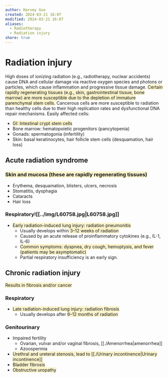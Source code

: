 ```yaml
---
author: Harvey Guo
created: 2024-03-21 16:07
modified: 2024-03-21 16:07
aliases:
  - Radiotherapy
  - Radiation injury
share: true
---
```


# Radiation injury
High doses of ionizing radiation (e.g., radiotherapy, nuclear accidents) cause DNA and cellular damage via reactive oxygen species and photons or particles, which cause inflammation and progressive tissue damage. <span style="background:rgba(240, 200, 0, 0.2)">Certain rapidly regenerating tissues (e.g., skin, gastrointestinal tissue, bone marrow) are more susceptible due to the depletion of immature parenchymal stem cells.</span> Cancerous cells are more susceptible to radiation than healthy cells due to their high replication rates and dysfunctional DNA repair mechanisms.
Easily affected cells:
- <span style="background:rgba(240, 200, 0, 0.2)">GI: Intestinal crypt stem cells</span>
- Bone marrow: hematopoietic progenitors (pancytopenia)
- Gonads: spermatogonia (infertility)
- Skin: basal keratinocytes, hair follicle stem cells (desquamation, hair loss)
## Acute radiation syndrome
### <span style="background:rgba(240, 200, 0, 0.2)">Skin and mucosa (these are rapidly regenerating tissues)</span>
- Erythema, desquamation, blisters, ulcers, necrosis
- Stomatitis, dysphagia
- Cataracts
- Hair loss
### Respiratory![[../img/L60758.jpg|L60758.jpg]]
- <span style="background:rgba(240, 200, 0, 0.2)">Early radiation-induced lung injury: radiation pneumonitis</span>
	- Usually develops within<span style="background:rgba(240, 200, 0, 0.2)"> 3–12 weeks of radiation</span>
	- Caused by an acute release of proinflammatory cytokines (e.g., IL-1, IL-6) 
	- <span style="background:rgba(240, 200, 0, 0.2)">Common symptoms: dyspnea, dry cough, hemoptysis, and fever (patients may be asymptomatic)</span>
	- Partial respiratory insufficiency is an early sign.
## Chronic radiation injury
<span style="background:rgba(240, 200, 0, 0.2)">Results in fibrosis and/or cancer</span>
### Respiratory
- <span style="background:rgba(240, 200, 0, 0.2)">Late radiation-induced lung injury: radiation fibrosis</span>
	- Usually develops after <span style="background:rgba(240, 200, 0, 0.2)">6–12 months of radiation</span>
### Genitourinary
- Impaired fertility
	- Ovarian, vulvar and/or vaginal fibrosis, [[./Amenorrhea|amenorrhea]]
	- Azoospermia
- <span style="background:rgba(240, 200, 0, 0.2)">Urethral and ureteral stenosis, lead to [[./Urinary incontinence|Urinary incontinence]]</span>
- <span style="background:rgba(240, 200, 0, 0.2)">Bladder fibrosis</span>
- <span style="background:rgba(240, 200, 0, 0.2)">Obstructive uropathy</span>